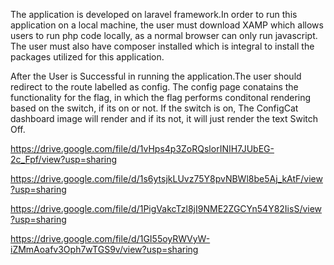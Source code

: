 The application is developed on laravel framework.In order to run this application on a local machine, the user must download XAMP which allows users to run php code locally, as a normal browser can only run javascript.
The user must also have composer installed which is integral to install the packages utilized for this application.

After the User is Successful in running the application.The user should redirect to the route labelled as config. The config page conatains the functionality for the flag, in which the flag performs conditonal rendering based on the switch, if its on or not. If the switch is on, The ConfigCat dashboard image will render and if its not, it will just render the text Switch Off.

https://drive.google.com/file/d/1vHps4p3ZoRQslorINIH7JUbEG-2c_Fpf/view?usp=sharing

https://drive.google.com/file/d/1s6ytsjkLUvz75Y8pvNBWl8be5Aj_kAtF/view?usp=sharing

https://drive.google.com/file/d/1PigVakcTzl8jI9NME2ZGCYn54Y82IisS/view?usp=sharing

https://drive.google.com/file/d/1GI55oyRWVyW-iZMmAoafv3Oph7wTGS9v/view?usp=sharing
